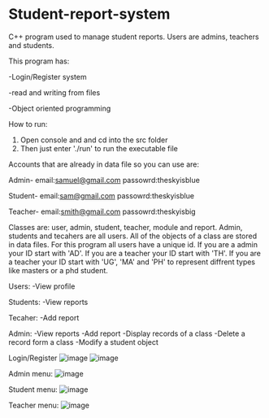 # Student-report-system
C++ program used to manage student reports. Users are admins, teachers and students.

This program has:

-Login/Register system

-read and writing from files

-Object oriented programming

How to run:

1) Open console and and cd into the src folder 
2) Then just enter './run' to run the executable file

Accounts that are already in data file so you can use are:

Admin- email:samuel@gmail.com  passowrd:theskyisblue

Student- email:sam@gmail.com  passowrd:theskyisblue

Teacher- email:smith@gmail.com  passowrd:theskyisbig


Classes are: user, admin, student, teacher, module and report. Admin, students and tecahers are all users. All of the objects of a class are stored in data files.
For this program all users have a unique id. If you are a admin your ID start with 'AD'. If you are a teacher your ID start with 'TH'. If you are a teacher your ID start with 'UG', 'MA' and 'PH' to represent diffrent types like masters or a phd student.

Users:
-View profile

Students:
-View reports

Tecaher:
-Add report

Admin:
-View reports
-Add report
-Display records of a class
-Delete a record form a class
-Modify a student object

Login/Register
![image](https://user-images.githubusercontent.com/78385915/170709871-3bb699dc-c9e5-497d-b66d-1d48472bf227.png)
![image](https://user-images.githubusercontent.com/78385915/170710628-a398d6ff-0302-4d01-a80f-a89fea9a94d5.png)

Admin menu:
![image](https://user-images.githubusercontent.com/78385915/170732993-19057c37-c5e0-4d85-8f54-655b2faa1683.png)


Student menu:
![image](https://user-images.githubusercontent.com/78385915/170710862-1ef84af6-6fd8-41c1-9b39-0ff28f3fa787.png)

Teacher menu:
![image](https://user-images.githubusercontent.com/78385915/170710952-d8a5b82b-4aa7-4985-9deb-bbc0e5d1f625.png)




